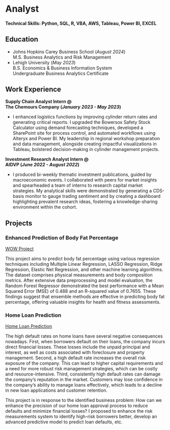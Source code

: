 # Analyst


#### Technical Skills: Python, SQL, R, VBA, AWS, Tableau, Power BI, EXCEL

## Education
- Johns Hopkins Carey Business School (_August 2024_) \
  M.S. Business Analytics and Risk Management         		
- Lehigh University (_May 2023_) \
  B.S. Economics & Business Information System \
  Undergraduate Business Analytics Certificate

## Work Experience
**Supply Chain Analyst Intern @ \
The Chemours Company (_January 2023 - May 2023_)**
- I enhanced logistics functions by improving cylinder return rates and generating critical reports. I upgraded the Bowersox Safety Stock Calculator using demand forecasting techniques, developed a SharePoint site for process control, and automated workflows using Alteryx and Power BI. My leadership in regional workshop preparation and data management, alongside creating impactful visualizations in Tableau, bolstered decision-making in cylinder management projects.

**Investment Research Analyst Intern @ \
AIDVP (_June 2022 - August 2022_)**
- I produced bi-weekly thematic investment publications, guided by macroeconomic events. I collaborated with peers for market insights and spearheaded a team of interns to research capital market strategies. My analytical skills were demonstrated by generating a CDS-basis monitor to gauge trading sentiment and by creating a dashboard highlighting prevalent research ideas, fostering a knowledge-sharing environment within the cohort.

## Projects
### Enhanced Prediction of Body Fat Percentage
[WOW Project](https://colab.research.google.com/gist/clay-lu/3b3b8e36a4bdc36eb86d0d61e57eb3ae/wow-project-notebook.ipynb)

This project aims to predict body fat percentage using various regression techniques including Multiple Linear Regression, LASSO Regression, Ridge Regression, Elastic Net Regression, and other machine learning algorithms. The dataset comprises physical measurements and body composition metrics. After extensive data preprocessing and model evaluation, the Random Forest Regressor demonstrated the best performance with a Mean Squared Error (MSE) of 0.488 and an R-squared value of 0.7655. These findings suggest that ensemble methods are effective in predicting body fat percentage, offering valuable insights for health and fitness assessments.

### Home Loan Prediction
[Home Loan Prediction](https://github.com/clay-lu/portfolio/blob/766fa72ccd0c68f94816569f4ae14c886be2ea26/D.S%20Final%20Project%20R%20Markdown-finalversion.Rmd)

The high default rates on home loans have several negative consequences nowadays. First, when borrowers default on their loans, the company incurs direct financial losses. These losses include the unpaid principal and interest, as well as costs associated with foreclosure and property management. Second, a high default rate increases the overall risk exposure of the company. This can lead to higher capital requirements and a need for more robust risk management strategies, which can be costly and resource-intensive. Third, consistently high default rates can damage the company’s reputation in the market. Customers may lose confidence in the company’s ability to manage loans effectively, which leads to a decline in new loan applications and customer retention.

This project is in response to the identified business problem: How can we enhance the precision of our home loan approval process to reduce defaults and minimize financial losses?
I proposed to enhance the risk measurements system to identify high-risk borrowers better, develop an advanced predictive model to predict loan defaults, etc.
